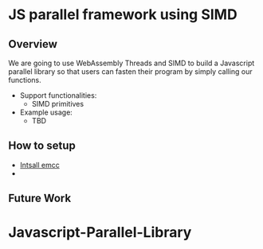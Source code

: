# JS parallel framework using SIMD

## Overview

We are going to use WebAssembly Threads and SIMD to build a Javascript parallel library so that users can fasten their program by simply calling our functions.

* Support functionalities:
  * SIMD primitives
* Example usage:
  * TBD


## How to setup

* [Intsall emcc](https://emscripten.org/docs/getting_started/downloads.html#sdk-download-and-install)
* 

## Future Work

# Javascript-Parallel-Library
